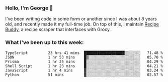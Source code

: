 ### Hello, I'm George 👋

I've been writing code in some form or another since I was about 8 years old, and recently made it my full-time job. On top of this, I maintain [Recipe Buddy](https://github.com/georgegebbett/recipe-buddy), a recipe scraper that interfaces with Grocy.  

<!--
**georgegebbett/georgegebbett** is a ✨ _special_ ✨ repository because its `README.md` (this file) appears on your GitHub profile.

Here are some ideas to get you started:

- 🔭 I’m currently working on ...
- 🌱 I’m currently learning ...
- 👯 I’m looking to collaborate on ...
- 🤔 I’m looking for help with ...
- 💬 Ask me about ...
- 📫 How to reach me: ...
- 😄 Pronouns: ...
- ⚡ Fun fact: ...
-->

### What I've been up to this week:
<!--START_SECTION:waka-->

```text
TypeScript         23 hrs 41 mins  ██████████████████░░░░░░░   71.48 %
JSON               1 hr 53 mins    █▒░░░░░░░░░░░░░░░░░░░░░░░   05.70 %
Prisma             1 hr 25 mins    █░░░░░░░░░░░░░░░░░░░░░░░░   04.29 %
Shell Script       1 hr 23 mins    █░░░░░░░░░░░░░░░░░░░░░░░░   04.21 %
JavaScript         1 hr 4 mins     ▓░░░░░░░░░░░░░░░░░░░░░░░░   03.24 %
Python             51 mins         ▓░░░░░░░░░░░░░░░░░░░░░░░░   02.57 %
```

<!--END_SECTION:waka-->

